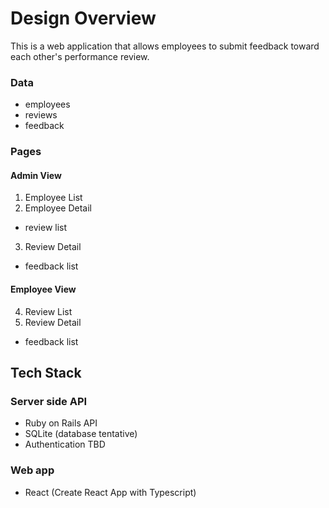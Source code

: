 # Design Overview
This is a web application that allows employees to submit feedback toward each other's performance review.

### Data
- employees
- reviews
- feedback

### Pages
#### Admin View
1. Employee List
2. Employee Detail
  - review list
3. Review Detail
  - feedback list

#### Employee View
4. Review List
5. Review Detail
  - feedback list

## Tech Stack
### Server side API
- Ruby on Rails API
- SQLite (database tentative)
- Authentication TBD

### Web app
- React (Create React App with Typescript)